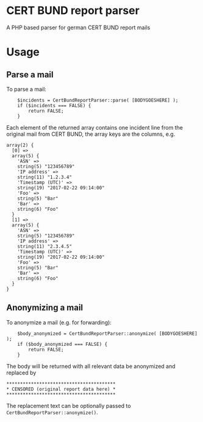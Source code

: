 # CERT BUND report parser
A PHP based parser for german CERT BUND report mails

# Usage

## Parse a mail
To parse a mail:

		$incidents = CertBundReportParser::parse( [BODYGOESHERE] );
		if ($incidents === FALSE) {
			return FALSE;
		}

Each element of the returned array contains one incident line from the original mail from CERT BUND, the array keys are the columns, e.g.

	array(2) {
	  [0] =>
	  array(5) {
	    'ASN' =>
	    string(5) "123456789"
	    'IP address' =>
	    string(11) "1.2.3.4"
	    'Timestamp (UTC)' =>
	    string(19) "2017-02-22 09:14:00"
	    'Foo' =>
	    string(5) "Bar"
	    'Bar' =>
	    string(6) "Foo"
	  }
	  [1] =>
	  array(5) {
	    'ASN' =>
	    string(5) "123456789"
	    'IP address' =>
	    string(11) "2.3.4.5"
	    'Timestamp (UTC)' =>
	    string(19) "2017-02-22 09:14:00"
	    'Foo' =>
	    string(5) "Bar"
	    'Bar' =>
	    string(6) "Foo"
	  }
	}

## Anonymizing a mail
To anonymize a mail (e.g. for forwarding):

		$body_anonymized = CertBundReportParser::anonymize( [BODYGOESHERE] );
		if ($body_anonymized === FALSE) {
			return FALSE;
		}
		
The body will be returned with all relevant data be anonymized and replaced by
 
	****************************************
	* CENSORED (original report data here) *
	****************************************

The replacement text can be optionally passed to `CertBundReportParser::anonymize()`.
